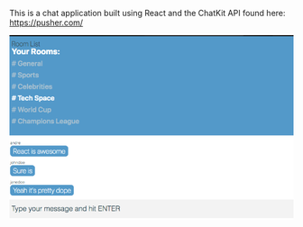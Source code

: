 This is a chat application built using React and the ChatKit API found here: https://pusher.com/

<img src='images/photo.png'>
